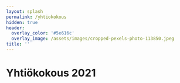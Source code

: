 ```yaml
---
layout: splash
permalink: /yhtiokokous
hidden: true
header:
  overlay_color: '#5e616c'
  overlay_image: /assets/images/cropped-pexels-photo-113850.jpeg
title: ''
---
```


# Yhtiökokous 2021

